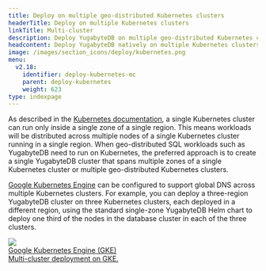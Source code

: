 ```yaml
---
title: Deploy on multiple geo-distributed Kubernetes clusters
headerTitle: Deploy on multiple Kubernetes clusters
linkTitle: Multi-cluster
description: Deploy YugabyteDB on multiple geo-distributed Kubernetes clusters.
headcontent: Deploy YugabyteDB natively on multiple Kubernetes clusters.
image: /images/section_icons/deploy/kubernetes.png
menu:
  v2.18:
    identifier: deploy-kubernetes-mc
    parent: deploy-kubernetes
    weight: 623
type: indexpage
---
```


As described in the [Kubernetes documentation](https://kubernetes.io/docs/setup/best-practices/multiple-zones/), a single Kubernetes cluster can run only inside a single zone of a single region. This means workloads will be distributed across multiple nodes of a single Kubernetes cluster running in a single region. When geo-distributed SQL workloads such as YugabyteDB need to run on Kubernetes, the preferred approach is to create a single YugabyteDB cluster that spans multiple zones of a single Kubernetes cluster or multiple geo-distributed Kubernetes clusters.

[Google Kubernetes Engine](https://cloud.google.com/kubernetes-engine/docs/concepts/types-of-clusters) can be configured to support global DNS across multiple Kubernetes clusters. For example, you can deploy a three-region YugabyteDB cluster on three Kubernetes clusters, each deployed in a different region, using the standard single-zone YugabyteDB Helm chart to deploy one third of the nodes in the database cluster in each of the three clusters.

<div class="row">

  <div class="col-12 col-md-6 col-lg-12 col-xl-6">
    <a class="section-link icon-offset" href="gke/helm-chart/">
      <div class="head">
        <img class="icon" src="/images/section_icons/deploy/gke.png" aria-hidden="true" />
        <div class="title">Google Kubernetes Engine (GKE)</div>
      </div>
      <div class="body">
        Multi-cluster deployment on GKE.
      </div>
    </a>
  </div>
</div>

